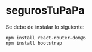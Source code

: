 # segurosTuPaPa

Se debe de instalar lo siguiente:

```
npm install react-router-dom@6
npm install bootstrap
```